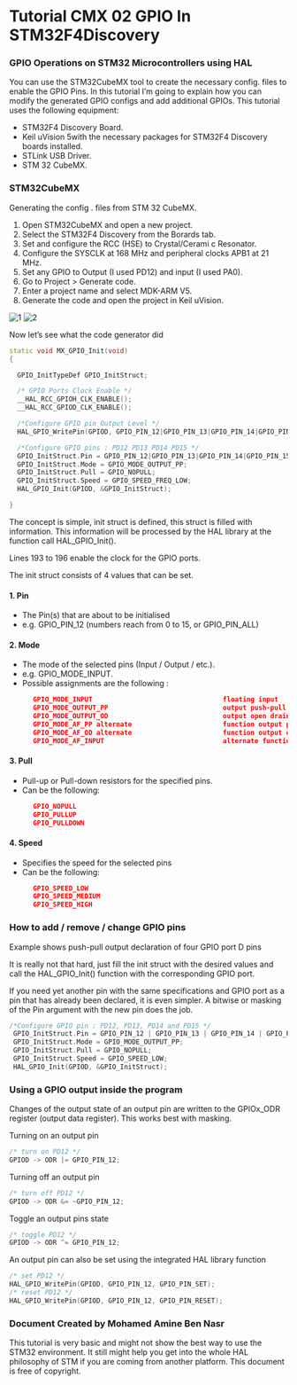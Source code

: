 #          Tutorial CMX 02 GPIO In STM32F4Discovery


### GPIO Operations on STM32 Microcontrollers using HAL

You can use the STM32CubeMX tool to create the necessary config. files to enable the GPIO Pins. 
In this tutorial I’m going to explain how you can modify the generated GPIO configs and add additional GPIOs. 
This tutorial uses the following equipment: 


- STM32F4 Discovery Board.
- Keil uVision 5with the necessary packages for STM32F4 Discovery boards installed.
- STLink USB Driver.
- STM 32 CubeMX.

### STM32CubeMX 

Generating the config . files from STM 32 CubeMX. 
1. Open STM32CubeMX and open a new project.
2. Select the STM32F4 Discovery from the Borards tab.
3. Set and configure the RCC (HSE) to Crystal/Cerami c Resonator.
4. Configure the SYSCLK at 168 MHz and peripheral clocks APB1 at 21 MHz.
5. Set any GPIO to Output (I used PD12) and input (I used PA0).
6. Go to Project > Generate code.
7. Enter a project name and select MDK-ARM V5.
8. Generate the code and open the project in Keil uVision.


![1](https://user-images.githubusercontent.com/32094503/32401187-6a48345a-c10a-11e7-8314-f243f743eca3.PNG)
![2](https://user-images.githubusercontent.com/32094503/32344267-8fc4462e-c006-11e7-9424-34c0d5781aa7.PNG)

Now let’s see what the code generator did 

``` C++
static void MX_GPIO_Init(void)
{

  GPIO_InitTypeDef GPIO_InitStruct;

  /* GPIO Ports Clock Enable */
  __HAL_RCC_GPIOH_CLK_ENABLE();
  __HAL_RCC_GPIOD_CLK_ENABLE();

  /*Configure GPIO pin Output Level */
  HAL_GPIO_WritePin(GPIOD, GPIO_PIN_12|GPIO_PIN_13|GPIO_PIN_14|GPIO_PIN_15, GPIO_PIN_RESET);

  /*Configure GPIO pins : PD12 PD13 PD14 PD15 */
  GPIO_InitStruct.Pin = GPIO_PIN_12|GPIO_PIN_13|GPIO_PIN_14|GPIO_PIN_15;
  GPIO_InitStruct.Mode = GPIO_MODE_OUTPUT_PP;
  GPIO_InitStruct.Pull = GPIO_NOPULL;
  GPIO_InitStruct.Speed = GPIO_SPEED_FREQ_LOW;
  HAL_GPIO_Init(GPIOD, &GPIO_InitStruct);

}

```

The concept is simple, init struct is defined, this struct is filled with information. 
This information will be processed by the HAL library at the function call HAL_GPIO_Init(). 

Lines 193 to 196 enable the clock for the GPIO ports. 

The init struct consists of 4 values that can be set. 

#### 1. Pin 

  - The Pin(s) that are about to be initialised 
  - e.g. GPIO_PIN_12 (numbers reach from 0 to 15, or GPIO_PIN_ALL) 

#### 2. Mode 

  - The mode of the selected pins (Input / Output / etc.). 
  - e.g. GPIO_MODE_INPUT. 
  - Possible assignments are the following : 
  
``` Json
      GPIO_MODE_INPUT                                 floating input
      GPIO_MODE_OUTPUT_PP                             output push-pull
      GPIO_MODE_OUTPUT_OD                             output open drain
      GPIO_MODE_AF_PP alternate                       function output push-pull
      GPIO_MODE_AF_OD alternate                       function output open drain
      GPIO_MODE_AF_INPUT                              alternate function input 
```

#### 3. Pull 

- Pull-up or Pull-down resistors for the specified pins. 
- Can be the following: 
``` Json
      GPIO_NOPULL 
      GPIO_PULLUP 
      GPIO_PULLDOWN 
````
#### 4. Speed 

- Specifies the speed for the selected pins 
- Can be the following: 
``` Json
      GPIO_SPEED_LOW 
      GPIO_SPEED_MEDIUM 
      GPIO_SPEED_HIGH 
```
### How to add / remove / change GPIO pins 
Example shows push-pull output declaration of four GPIO port D pins 

It is really not that hard, just fill the init struct with the desired values and call the HAL_GPIO_Init() 
function with the corresponding GPIO port. 

If you need yet another pin with the same specifications and GPIO port as a pin that has already been 
declared, it is even simpler. A bitwise or masking of the Pin argument with the new pin does the job. 

``` C++
/*Configure GPIO pin : PD12, PD13, PD14 and PD15 */
 GPIO_InitStruct.Pin = GPIO_PIN_12 | GPIO_PIN_13 | GPIO_PIN_14 | GPIO_PIN_15; 
 GPIO_InitStruct.Mode = GPIO_MODE_OUTPUT_PP;
 GPIO_InitStruct.Pull = GPIO_NOPULL;
 GPIO_InitStruct.Speed = GPIO_SPEED_LOW; 
 HAL_GPIO_Init(GPIOD, &GPIO_InitStruct); 
 ```
 
### Using a GPIO output inside the program 

Changes of the output state of an output pin are written to the GPIOx_ODR register (output data register). This works best with masking. 

Turning on an output pin 
``` C++
/* turn on PD12 */
GPIOD -> ODR |= GPIO_PIN_12; 
```

Turning off an output pin 
``` C++
/* turn off PD12 */
GPIOD -> ODR &= ~GPIO_PIN_12; 
```

Toggle an output pins state 
``` C++
/* toggle PD12 */
GPIOD -> ODR ^= GPIO_PIN_12;
```
An output pin can also be set using the integrated HAL library function 
```C++
/* set PD12 */
HAL_GPIO_WritePin(GPIOD, GPIO_PIN_12, GPIO_PIN_SET);
/* reset PD12 */ 
HAL_GPIO_WritePin(GPIOD, GPIO_PIN_12, GPIO_PIN_RESET); 
```

### Document Created by Mohamed Amine Ben Nasr

This tutorial is very basic and might not show the best way to use the STM32 environment. 
It still might help you get into the whole HAL philosophy of STM if you are coming from another 
platform. This document is free of copyright.



